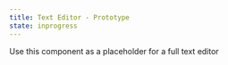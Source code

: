 ```yaml
---
title: Text Editor - Prototype
state: inprogress
---
```


Use this component as a placeholder for a full text editor